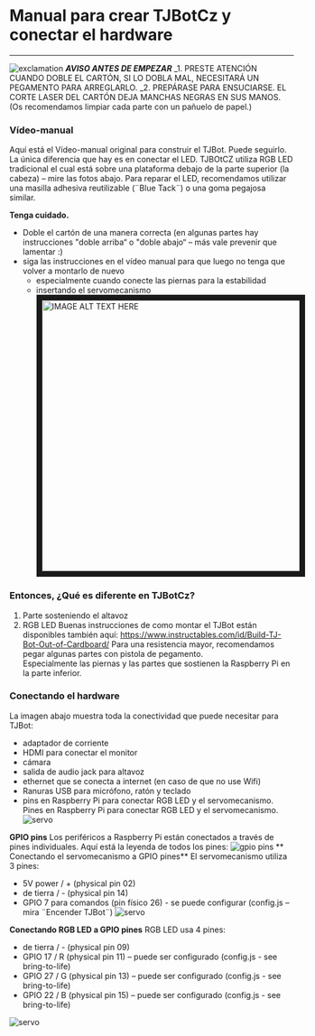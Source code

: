# Manual para crear TJBotCz y conectar el hardware
---
![exclamation](https://raw.githubusercontent.com/tjbotcz/manuals/master/images/exclamation.png) 
_**AVISO ANTES DE EMPEZAR**_
_1. PRESTE ATENCIÓN CUANDO DOBLE EL CARTÓN, SI LO DOBLA MAL, NECESITARÁ UN PEGAMENTO PARA ARREGLARLO.
 _2. PREPÁRASE PARA ENSUCIARSE. EL CORTE LASER DEL CARTÓN DEJA MANCHAS NEGRAS EN SUS MANOS. (Os recomendamos limpiar cada parte con un pañuelo de papel.)

### Vídeo-manual
Aquí está el Vídeo-manual original para construir el TJBot. Puede seguirlo. La única diferencia que hay es en conectar el LED. TJBOtCZ utiliza RGB LED tradicional  el cual está sobre una plataforma debajo de la parte superior (la cabeza) – mire las fotos abajo. Para reparar el LED, recomendamos utilizar una masilla adhesiva reutilizable (¨Blue Tack¨) o una goma pegajosa similar.

**Tenga cuidado.**
* Doble el cartón de una manera correcta (en algunas partes hay instrucciones "doble arriba“ o "doble abajo“ – más vale prevenir que lamentar :)
* siga las instrucciones en el vídeo manual para que luego no tenga que volver a montarlo de nuevo
  * especialmente cuando conecte las piernas para la estabilidad
  * insertando el servomecanismo
<a href="http://www.youtube.com/watch?feature=player_embedded&v=bLt3Cf2Ui3o" target="_blank"><img src="http://img.youtube.com/vi/bLt3Cf2Ui3o/0.jpg" alt="IMAGE ALT TEXT HERE" width="480" border="10" /></a>
### Entonces,  ¿Qué es diferente en TJBotCz?
1. Parte sosteniendo el altavoz
2. RGB LED
Buenas instrucciones de como montar el TJBot están disponibles también aquí:
https://www.instructables.com/id/Build-TJ-Bot-Out-of-Cardboard/
Para una resistencia mayor, recomendamos pegar algunas partes con pistola de pegamento.  
Especialmente las piernas y las partes que sostienen la Raspberry Pi en la parte inferior.

### Conectando el hardware 
La imagen abajo muestra toda la conectividad que puede necesitar para TJBot:
* adaptador de corriente
* HDMI para conectar el monitor
* cámara
* salida de audio jack para altavoz
* ethernet que se conecta a internet (en caso de que no use Wifi)
* Ranuras USB para micrófono, ratón y teclado
* pins en Raspberry Pi para conectar RGB LED y el servomecanismo. Pines en Raspberry Pi para conectar RGB LED y el servomecanismo.
![servo](https://raw.githubusercontent.com/tjbotcz/manuals/master/images/rpi-connect.jpg)

**GPIO pins**
Los periféricos a Raspberry Pi están conectados a través de pines individuales. Aquí está la leyenda de todos los pines:
![gpio pins](https://raw.githubusercontent.com/tjbotcz/manuals/master/images/rpi_pins.png)
** Conectando el servomecanismo a GPIO pines** 
El servomecanismo utiliza 3 pines:
* 5V power / + (physical pin 02)
* de tierra / - (physical pin 14)
* GPIO 7 para comandos (pin físico 26) - se puede configurar (config.js – mira ¨Encender TJBot¨)
![servo](https://raw.githubusercontent.com/tjbotcz/manuals/master/images/hw-servo.jpg)

**Conectando RGB LED a GPIO pines**
RGB LED usa 4 pines:
* de tierra / - (physical pin 09)
* GPIO 17 / R (physical pin 11) – puede ser configurado (config.js - see bring-to-life)
* GPIO 27 / G (physical pin 13) – puede ser configurado (config.js - see bring-to-life)
* GPIO 22 / B (physical pin 15) – puede ser configurado (config.js - see bring-to-life)

![servo](https://raw.githubusercontent.com/tjbotcz/manuals/master/images/hw-rgbled.jpg)



